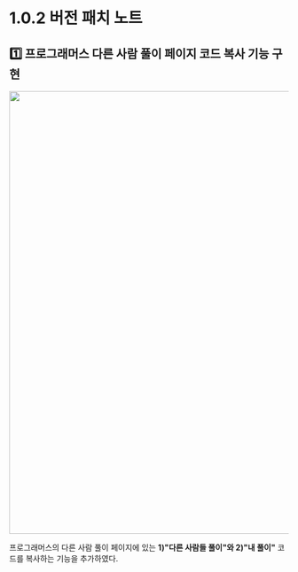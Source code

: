 # 1.0.2 버전 패치 노트

## 1️⃣ 프로그래머스 다른 사람 풀이 페이지 코드 복사 기능 구현

<p align="center">
  <img src="https://imgur.com/JYk4VXv.png" width="800">
</p>

프로그래머스의 다른 사람 풀이 페이지에 있는 **1)"다른 사람들 풀이"와 2)"내 풀이"** 코드를 복사하는 기능을 추가하였다.
